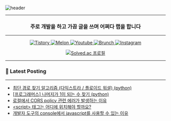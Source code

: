 ![header](https://capsule-render.vercel.app/api?type=waving&color=auto&height=300&section=header&text=Take%20Knowledge&fontSize=90&fontAlign=50)
<div align="center">

---

<h3 align="center"> 주로 개발을 하고 가끔 글을 쓰며 어쩌다 랩을 합니다 </h3>

---

<p align="center">
  <a href="https://takeknowledge.tistory.com/">
      <img alt="Tistory" src="https://img.shields.io/badge/tistory-000000?style=plastic&logo=tistory&logoColor=white"/>
  </a>
  <a href="https://www.melon.com/artist/timeline.htm?artistId=3233569">
      <img alt="Melon" src="https://img.shields.io/badge/Melon-00CD3C?style=plastic" />
  </a> 
   <a href="https://www.youtube.com/@nomelancholy/">
      <img alt="Youtube" src="https://img.shields.io/badge/youtube-FF0000?style=plastic&logo=youtube&logoColor=white"/>
  </a>
   <a href="https://www.melon.com/artist/timeline.htm?artistId=3233569">
      <img alt="Brunch" src="https://img.shields.io/badge/Brunch-1E191A?style=plastic" />
  </a> 
  <a href="https://www.instagram.com/takeknowledge/">
      <img alt="Instagram" src="https://img.shields.io/badge/Instagram-E4405F?style=plastic&logo=instagram&logoColor=white"/>
  </a>
</p>

  
[![Solved.ac
프로필](http://mazassumnida.wtf/api/v2/generate_badge?boj=nomelancholy)](https://solved.ac/nomelancholy)
</div>

---

### 🚀 Latest Posting

---

<!-- BLOG-POST-LIST:START -->
- [최단 경로 찾기 알고리즘 &lpar;다익스트라 / 플로이드 워셜&rpar; &lpar;python&rpar;](https://takeknowledge.tistory.com/153)
- [[프로그래머스] 나머지가 1이 되는 수 찾기 &lpar;python&rpar;](https://takeknowledge.tistory.com/152)
- [로컬에서 CORS policy 관련 에러가 발생하는 이유](https://takeknowledge.tistory.com/151)
- [&lt;script&gt; 태그는 어디에 위치해야 할까요?](https://takeknowledge.tistory.com/150)
- [개발자 도구의 console에서 javascript를 사용할 수 있는 이유](https://takeknowledge.tistory.com/149)
<!-- BLOG-POST-LIST:END -->
